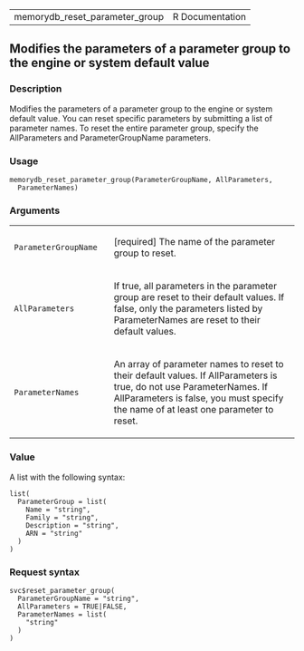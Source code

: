 <table style="width: 100%;">
<tbody>
<tr class="odd">
<td>memorydb_reset_parameter_group</td>
<td style="text-align: right;">R Documentation</td>
</tr>
</tbody>
</table>

## Modifies the parameters of a parameter group to the engine or system default value

### Description

Modifies the parameters of a parameter group to the engine or system
default value. You can reset specific parameters by submitting a list of
parameter names. To reset the entire parameter group, specify the
AllParameters and ParameterGroupName parameters.

### Usage

    memorydb_reset_parameter_group(ParameterGroupName, AllParameters,
      ParameterNames)

### Arguments

<table>
<colgroup>
<col style="width: 35%" />
<col style="width: 65%" />
</colgroup>
<tbody>
<tr class="odd">
<td><code
id="memorydb_reset_parameter_group_:_ParameterGroupName">ParameterGroupName</code></td>
<td><p>[required] The name of the parameter group to reset.</p></td>
</tr>
<tr class="even">
<td><code
id="memorydb_reset_parameter_group_:_AllParameters">AllParameters</code></td>
<td><p>If true, all parameters in the parameter group are reset to their
default values. If false, only the parameters listed by ParameterNames
are reset to their default values.</p></td>
</tr>
<tr class="odd">
<td><code
id="memorydb_reset_parameter_group_:_ParameterNames">ParameterNames</code></td>
<td><p>An array of parameter names to reset to their default values. If
AllParameters is true, do not use ParameterNames. If AllParameters is
false, you must specify the name of at least one parameter to
reset.</p></td>
</tr>
</tbody>
</table>

### Value

A list with the following syntax:

    list(
      ParameterGroup = list(
        Name = "string",
        Family = "string",
        Description = "string",
        ARN = "string"
      )
    )

### Request syntax

    svc$reset_parameter_group(
      ParameterGroupName = "string",
      AllParameters = TRUE|FALSE,
      ParameterNames = list(
        "string"
      )
    )
